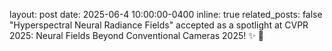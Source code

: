 layout: post
date: 2025-06-4 10:00:00-0400
inline: true
related_posts: false
"Hyperspectral Neural Radiance Fields" accepted as a spotlight at CVPR 2025: Neural Fields Beyond Conventional Cameras 2025! :sparkles: :rocket:
